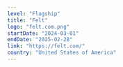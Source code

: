 ```yaml
---
level: "Flagship"
title: "Felt"
logo: "felt.com.png"
startDate: "2024-03-01"
endDate: "2025-02-28"
link: "https://felt.com/"
country: "United States of America"
---
```

